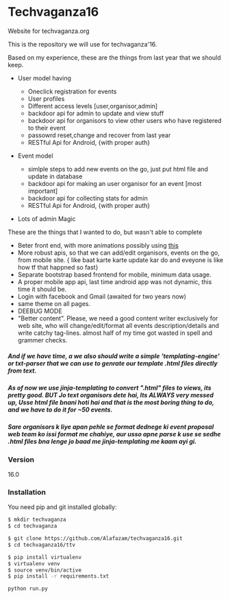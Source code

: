 # Techvaganza16
Website for techvaganza.org

This is the repository we will use for techvaganza'16.

Based on my experience, these are the things from last year that we should keep.

  - User model having 
    - Oneclick registration for events
    - User profiles
    - Different access levels [user,organisor,admin]
    - backdoor api for admin to update and view stuff
    - backdoor api for organisors to view other users who have registered to their event
    - passowrd reset,change and recover from last year
    - RESTful Api for Android, {with proper auth}


  - Event model
    - simlple steps to add new events on the go, just put html file and update in database
    - backdoor api for making an user organisor for an event [most important]
    - backdoor api for collecting stats for admin
    - RESTful Api for Android, {with proper auth} 
  - Lots of admin Magic


These are the things that I wanted to do, but wasn't able to complete

  - Beter front end, with more animations possibly using [this](http://mojs.io/) 
  - More robust apis, so that we can add/edit organisors, events on the go, from mobile site. { like baat karte karte update kar do and eveyone is like how tf that happned so fast}
  - Separate bootstrap based frontend for mobile, minimum data usage.
  - A proper mobile app api, last time android app was not dynamic, this time it should be.
  - Login with facebook and Gmail (awaited for two years now)
  - same theme on all pages. 
  - DEEBUG MODE
  - "Better content". Please, we need a good content writer exclusively for web site, who will change/edit/format all events description/details and write catchy tag-lines. almost half of my time got wasted in spell and grammer checks.


##### And if we have time, a we also should write a simple 'templating-engine' or txt-parser that we can use to genrate our template .html files directly from text.  
  
##### As of now we use jinja-templating to convert ".html" files to views, its pretty good. BUT Jo text organisors dete hai, Its ALWAYS very messed up, Usse html file bnani hoti hai and that is the most boring thing to do, and we have to do it for ~50 events.

##### Sare organisors k liye apan pehle se format dednege ki event proposal web team ko issi format me chahiye, aur usso apne parse k use se sedhe .html files bna lenge jo baad me jinja-templating me kaam ayi gi.


### Version
16.0

### Installation

You need pip and git installed globally:

```sh
$ mkdir techvaganza
$ cd techvaganza
```

```sh
$ git clone https://github.com/Alafazam/techvaganza16.git 
$ cd techvaganza16/ttv

$ pip install virtualenv
$ virtualenv venv
$ source venv/bin/active
$ pip install -r requirements.txt
```

```sh
python run.py
```
